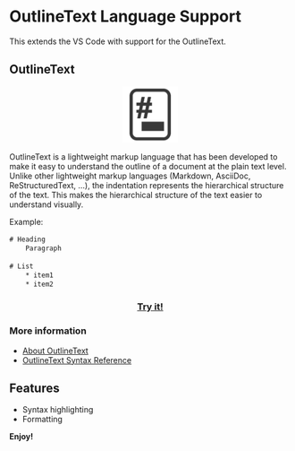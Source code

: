 # OutlineText Language Support

This extends the VS Code with support for the OutlineText.

## OutlineText

<p align="center">
  <img src="./images/outlinetext.png" alt="Bookmarks Logo" width="20%" />
</p>

OutlineText is a lightweight markup language that has been developed to make it easy to understand the outline of a document at the plain text level.
Unlike other lightweight markup languages (Markdown, AsciiDoc, ReStructuredText, …), the indentation represents the hierarchical structure of the text.
This makes the hierarchical structure of the text easier to understand visually.

Example:

```
# Heading
    Paragraph

# List
    * item1
    * item2
```

<h3 align="center">
<a href="https://contentsviewer.work/Client/OutlineText/outlinetext-editor.html">Try it!</a>
</h3>

### More information

* [About OutlineText](https://contentsviewer.work/Master/OutlineText/OutlineText_en)
* [OutlineText Syntax Reference](https://contentsviewer.work/Master/OutlineText/Syntax_en)

## Features

* Syntax highlighting
* Formatting

**Enjoy!**
